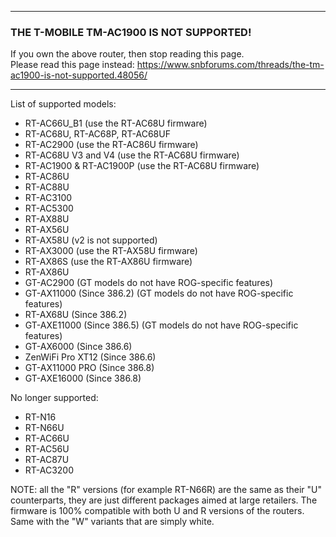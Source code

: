 ***
### THE T-MOBILE TM-AC1900 IS NOT SUPPORTED!
If you own the above router, then stop reading this page.<br>
Please read this page instead: https://www.snbforums.com/threads/the-tm-ac1900-is-not-supported.48056/

***

List of supported models:

 * RT-AC66U_B1 (use the RT-AC68U firmware)
 * RT-AC68U, RT-AC68P, RT-AC68UF
 * RT-AC2900 (use the RT-AC86U firmware)
 * RT-AC68U V3 and V4 (use the RT-AC68U firmware)
 * RT-AC1900 & RT-AC1900P (use the RT-AC68U firmware)
 * RT-AC86U
 * RT-AC88U
 * RT-AC3100
 * RT-AC5300
 * RT-AX88U
 * RT-AX56U
 * RT-AX58U (v2 is not supported)
 * RT-AX3000 (use the RT-AX58U firmware)
 * RT-AX86S (use the RT-AX86U firmware)
 * RT-AX86U
 * GT-AC2900 (GT models do not have ROG-specific features)
 * GT-AX11000 (Since 386.2) (GT models do not have ROG-specific features)
 * RT-AX68U (Since 386.2)
 * GT-AXE11000 (Since 386.5) (GT models do not have ROG-specific features)
 * GT-AX6000 (Since 386.6)
 * ZenWiFi Pro XT12 (Since 386.6)
 * GT-AX11000 PRO (Since 386.8)
 * GT-AXE16000 (Since 386.8)

No longer supported:
 * RT-N16
 * RT-N66U
 * RT-AC66U
 * RT-AC56U
 * RT-AC87U
 * RT-AC3200

NOTE: all the "R" versions (for example RT-N66R) are the same as their "U" counterparts, they are just different packages aimed at large retailers.  The firmware is 100% compatible with both U and R versions of the routers.  Same with the "W" variants that are simply white.
